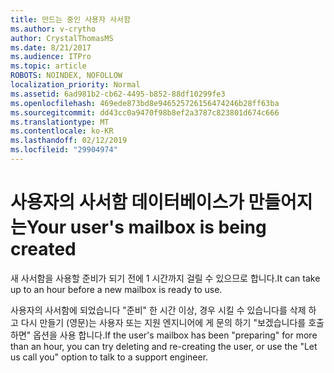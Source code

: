 ```yaml
---
title: 만드는 중인 사용자 사서함
ms.author: v-crytho
author: CrystalThomasMS
ms.date: 8/21/2017
ms.audience: ITPro
ms.topic: article
ROBOTS: NOINDEX, NOFOLLOW
localization_priority: Normal
ms.assetid: 6ad981b2-cb62-4495-b852-88df10299fe3
ms.openlocfilehash: 469ede873bd8e946525726156474246b28ff63ba
ms.sourcegitcommit: dd43cc0a9470f98b8ef2a3787c823801d674c666
ms.translationtype: MT
ms.contentlocale: ko-KR
ms.lasthandoff: 02/12/2019
ms.locfileid: "29904974"
---
```

# <a name="your-users-mailbox-is-being-created"></a><span data-ttu-id="7b929-102">사용자의 사서함 데이터베이스가 만들어지는</span><span class="sxs-lookup"><span data-stu-id="7b929-102">Your user's mailbox is being created</span></span>

<span data-ttu-id="7b929-103">새 사서함을 사용할 준비가 되기 전에 1 시간까지 걸릴 수 있으므로 합니다.</span><span class="sxs-lookup"><span data-stu-id="7b929-103">It can take up to an hour before a new mailbox is ready to use.</span></span>
  
<span data-ttu-id="7b929-104">사용자의 사서함에 되었습니다 "준비" 한 시간 이상, 경우 시킬 수 있습니다를 삭제 하 고 다시 만들기 (영문)는 사용자 또는 지원 엔지니어에 게 문의 하기 "보겠습니다를 호출 하면" 옵션을 사용 합니다.</span><span class="sxs-lookup"><span data-stu-id="7b929-104">If the user's mailbox has been "preparing" for more than an hour, you can try deleting and re-creating the user, or use the "Let us call you" option to talk to a support engineer.</span></span>
  

